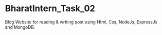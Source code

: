 # BharatIntern_Task_02
Blog Website for reading &amp; writing post using Html, Css, NodeJs, ExpressJs and MongoDB.
